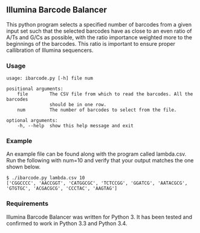 ## Illumina Barcode Balancer ##

This python program selects a specified number of barcodes from a given input set such that the selected barcodes have as close to an even ratio of A/Ts and G/Cs as possible, with the ratio importance weighted more to the beginnings of the barcodes.  This ratio is important to ensure proper callibration of Illumina sequencers.

### Usage ###

    usage: ibarcode.py [-h] file num
    
    positional arguments:
        file        The CSV file from which to read the barcodes. All the barcodes
                    should be in one row.
        num         The number of barcodes to select from the file.

    optional arguments:
        -h, --help  show this help message and exit
  
### Example ###

An example file can be found along with the program called lambda.csv.  Run the following with num=10 and verify that your output matches the one shown below.

    $ ./ibarcode.py lambda.csv 10
    ['CGGCCCC', 'AACCGGT', 'CATGGCGC', 'TCTCCGG', 'GGATCG', 'AATACGCG', 'GTGTGC', 'ACGACGCG', 'CCCTAC', 'AAGTAG']

### Requirements ###
Illumina Barcode Balancer was written for Python 3.  It has been tested and confirmed to work in Python 3.3 and Python 3.4.
